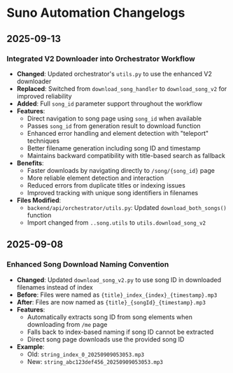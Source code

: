 # Suno Automation Changelogs

## 2025-09-13

### Integrated V2 Downloader into Orchestrator Workflow
- **Changed**: Updated orchestrator's `utils.py` to use the enhanced V2 downloader
- **Replaced**: Switched from `download_song_handler` to `download_song_v2` for improved reliability
- **Added**: Full `song_id` parameter support throughout the workflow
- **Features**:
  - Direct navigation to song page using `song_id` when available
  - Passes `song_id` from generation result to download function
  - Enhanced error handling and element detection with "teleport" techniques
  - Better filename generation including song ID and timestamp
  - Maintains backward compatibility with title-based search as fallback
- **Benefits**:
  - Faster downloads by navigating directly to `/song/{song_id}` page
  - More reliable element detection and interaction
  - Reduced errors from duplicate titles or indexing issues
  - Improved tracking with unique song identifiers in filenames
- **Files Modified**:
  - `backend/api/orchestrator/utils.py`: Updated `download_both_songs()` function
  - Import changed from `..song.utils` to `utils.download_song_v2`

## 2025-09-08

### Enhanced Song Download Naming Convention
- **Changed**: Updated `download_song_v2.py` to use song ID in downloaded filenames instead of index
- **Before**: Files were named as `{title}_index_{index}_{timestamp}.mp3`
- **After**: Files are now named as `{title}_{songId}_{timestamp}.mp3`
- **Features**:
  - Automatically extracts song ID from song elements when downloading from `/me` page
  - Falls back to index-based naming if song ID cannot be extracted
  - Direct song page downloads use the provided song ID
- **Example**: 
  - Old: `string_index_0_20250909053053.mp3`
  - New: `string_abc123def456_20250909053053.mp3`